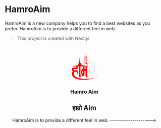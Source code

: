 # HamroAim
HamroAim is a new company helps you to find a best websites as you prefer. HamroAim is to provide a different feel in web.
> This project is created with Next.js
<!--
*** Thanks for checking out the HamroAim. If you have a suggestion
*** that would make this better please subscribe us on
*** https://www.hamroaim.com.np/subscribe

*** This link is for demo purpose please do no click until it deployed on internet.
-->

<br />
<p align="center">
  <a href="https://github.com/hamroaim">
    <img src="images/HamroAim.png" alt="Logo" width="80" height="80">
  </a>

  <h3 align="center">Hamro Aim</h3>
  <h2 align="center">हाम्रो Aim</h2>

  <p align="center">
    HamroAim is to provide a different feel in web.
    -------------------->
  </p>
</p>
